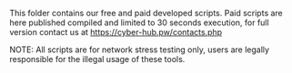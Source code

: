 This folder contains our free and paid developed scripts.
Paid scripts are here published compiled and limited to 30 seconds execution, for full version contact us at https://cyber-hub.pw/contacts.php

NOTE: All scripts are for network stress testing only, users are legally responsible for the illegal usage of these tools.
